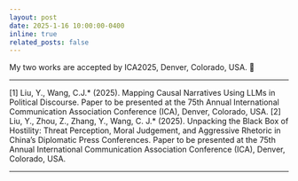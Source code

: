 ```yaml
---
layout: post
date: 2025-1-16 10:00:00-0400
inline: true
related_posts: false
---
```


My two works are accepted by ICA2025, Denver, Colorado, USA. 🎉

***

[1]	Liu, Y., Wang, C.J.* (2025). Mapping Causal Narratives Using LLMs in Political Discourse. Paper to be presented at the 75th Annual International Communication Association Conference (ICA), Denver, Colorado, USA.
[2]	Liu, Y., Zhou, Z., Zhang, Y., Wang, C. J.* (2025). Unpacking the Black Box of Hostility: Threat Perception, Moral Judgement, and Aggressive Rhetoric in China’s Diplomatic Press Conferences. Paper to be presented at the 75th Annual International Communication Association Conference (ICA), Denver, Colorado, USA.

***